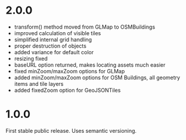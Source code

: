 
# 2.0.0 #

- transform() method moved from GLMap to OSMBuildings
- improved calculation of visible tiles
- simplified internal grid handling
- proper destruction of objects
- added variance for default color
- resizing fixed
- baseURL option returned, makes locating assets much easier 
- fixed minZoom/maxZoom options for GLMap
- added minZoom/maxZoom options for OSM Buildings, all geometry items and tile layers
- added fixedZoom option for GeoJSONTiles

# 1.0.0 #

First stable public release.
Uses semantic versioning.
